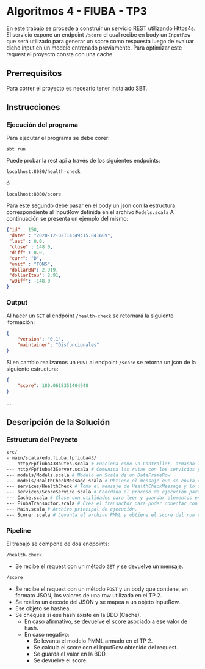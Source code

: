 # Algoritmos 4 - FIUBA - TP3

En este trabajo se procede a construir un servicio REST utilizando Https4s.
El servicio expone un endpoint ```/score``` el cual recibe en body un ```InputRow```
que será utilizado para generar un score como respuesta luego de evaluar dicho input en un modelo entrenado previamente.
Para optimizar este request el proyecto consta con una cache.

## Prerrequisitos

Para correr el proyecto es neceario tener instalado SBT.

## Instrucciones

### Ejecución del programa

Para ejecutar el programa se debe corer:

```
sbt run
```

Puede probar la rest api a través de los siguientes endpoints:

```
localhost:8080/health-check
```
ó

```
localhost:8080/score
```
Para este segundo debe pasar en el body un json con la estructura correspondiente al InputRow definida en el archivo ```Models.scala```
A continuación se presenta un ejemplo del mismo:

```json
{"id" : 158,
 "date" : "2020-12-02T14:49:15.841609",
 "last" : 0.0,
 "close" : 148.0,
 "diff" : 0.0,
 "curr": "D",
 "unit" : "TONS",
 "dollarBN": 2.919,
 "dollarItau": 2.91,
 "wDiff": -148.0
}
```

### Output

Al hacer un ```GET``` al endpoint ```/health-check``` se retornará la siguiente iformación:

```json
{
    "version": "0.1",
    "maintainer": "Disfuncionales"
}
```

Si en cambio realizamos un ```POST``` al endpoint ```/score``` se retorna un json de la siguiente estructura:

```json
{
    "score": 180.0618351404948
}
```

...

## Descripción de la Solución 

### Estructura del Proyecto

```bash
src/
- main/scala/edu.fiuba.fpfiuba43/
--- http/Fpfiuba43Routes.scala # Funciona como un Controller, armando los métodos de get y post.
--- http/Fpfiuba43Server.scala # Comunica las rutas con los servicios y crea el Cache y el Scorer.  
--- models/Models.scala # Modelo en Scala de un DataFrameRow
--- models/HealthCheckMessage.scala # Obtiene el mensaje que se envía cuando se realiza el request.
--- services/HealthCheck # Toma el mensaje de HealthCheckMessage y lo devuelve. 
--- services/ScoreService.scala # Coordina el proceso de ejecución para obtener el score.  
--- Cache.scala # Clase con utilidades para leer y guardar elementos en la BDD.
--- FiubaTransactor.scala # Crea el transactor para poder conectar con la BDD. 
--- Main.scala # Archivo principal de ejecución.
--- Scorer.scala # Levanta el archivo PMML y obtiene el score del row envíado en el request.
```

### Pipeline

El trabajo se compone de dos endpoints: 

```/health-check```

* Se recibe el request con un método ```GET``` y se devuelve un mensaje. 

```/score```

* Se recibe el request con un método ```POST``` y un body que contiene, en formato JSON, los valores de una row utilizada en el TP 2. 
* Se realiza un decode del JSON y se mapea a un objeto InputRow. 
* Ese objeto se hashea.
* Se chequea si ese hash existe en la BDD (Cache). 
    * En caso afirmativo, se devuelve el score asociado a ese valor de hash.
    * En caso negativo:
        * Se levanta el modelo PMML armado en el TP 2.
        * Se calcula el score con el InputRow obtenido del request.
        * Se guarda el valor en la BDD.
        * Se devuelve el score.

